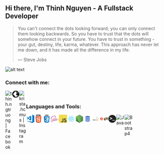 ## Hi there, I'm Thinh Nguyen - A Fullstack Developer

> You can't connect the dots looking forward; you can only connect them looking backwards. So you have to trust that the dots will somehow connect in your future. You have to trust in something - your gut, destiny, life, karma, whatever. This approach has never let me down, and it has made all the difference in my life.
>
>— Steve Jobs

![alt text](https://github-readme-stats.vercel.app/api?username=thinhngtruong&bg_color=30,19c9fa,1977fa&title_color=fff&text_color=fff)

### Connect with me:
[<img align="left" alt="thinh.ngtruong | Facebook" width="22px" src="https://cdn.jsdelivr.net/npm/simple-icons@v3/icons/facebook.svg" />][facebook]
[<img align="left" alt="" width="22px" src="https://raw.githubusercontent.com/iconic/open-iconic/master/svg/globe.svg" />][linkedin]
[<img align="left" alt="krista.hcmus | Instagram" width="22px" src="https://cdn.jsdelivr.net/npm/simple-icons@v3/icons/github.svg" />][github]

<br />

### Languages and Tools:

[<img align="left" alt="Visual Studio Code" width="26px" src="https://raw.githubusercontent.com/github/explore/80688e429a7d4ef2fca1e82350fe8e3517d3494d/topics/visual-studio-code/visual-studio-code.png" />][facebook]
[<img align="left" alt="HTML5" width="26px" src="https://raw.githubusercontent.com/github/explore/80688e429a7d4ef2fca1e82350fe8e3517d3494d/topics/html/html.png" />][facebook]
[<img align="left" alt="CSS3" width="26px" src="https://raw.githubusercontent.com/github/explore/80688e429a7d4ef2fca1e82350fe8e3517d3494d/topics/css/css.png" />][facebook]
[<img align="left" alt="Sass" width="26px" src="https://raw.githubusercontent.com/github/explore/80688e429a7d4ef2fca1e82350fe8e3517d3494d/topics/sass/sass.png" />][facebook]
[<img align="left" alt="JavaScript" width="26px" src="https://raw.githubusercontent.com/github/explore/80688e429a7d4ef2fca1e82350fe8e3517d3494d/topics/javascript/javascript.png" />][facebook]
[<img align="left" alt="React" width="26px" src="https://raw.githubusercontent.com/github/explore/80688e429a7d4ef2fca1e82350fe8e3517d3494d/topics/react/react.png" />][facebook]
[<img align="left" alt="Node.js" width="26px" src="https://raw.githubusercontent.com/github/explore/80688e429a7d4ef2fca1e82350fe8e3517d3494d/topics/nodejs/nodejs.png" />][facebook]
[<img align="left" alt="SQL" width="26px" src="https://raw.githubusercontent.com/github/explore/80688e429a7d4ef2fca1e82350fe8e3517d3494d/topics/sql/sql.png" />][facebook]
[<img align="left" alt="MySQL" width="26px" src="https://raw.githubusercontent.com/github/explore/80688e429a7d4ef2fca1e82350fe8e3517d3494d/topics/mysql/mysql.png" />][facebook]
[<img align="left" alt="Git" width="26px" src="https://raw.githubusercontent.com/github/explore/80688e429a7d4ef2fca1e82350fe8e3517d3494d/topics/git/git.png" />][facebook]
[<img align="left" alt="HTML5" width="26px" src="https://raw.githubusercontent.com/github/explore/80688e429a7d4ef2fca1e82350fe8e3517d3494d/topics/terminal/terminal.png" />][facebook]
[<img align="left" alt="Java" width="26px" src="https://img.icons8.com/color/48/000000/java-coffee-cup-logo.png"/>][facebook]
[<img align="left" alt="Bootstrap4" width="26px" src="https://img.icons8.com/color/48/000000/bootstrap.png"/>][facebook]
<br />
<br />

[linkedin]: https://www.linkedin.com/in/thinhngtruong/
[facebook]: https://www.facebook.com/nguyen.tr.thinh
[github]: https://github.com/thinhngtruong

